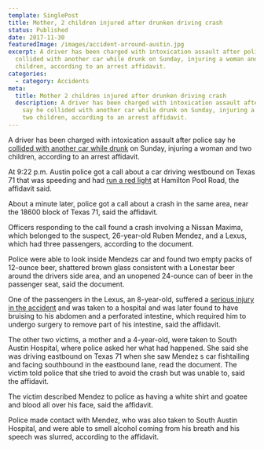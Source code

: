 ```yaml
---
template: SinglePost
title: Mother, 2 children injured after drunken driving crash
status: Published
date: 2017-11-30
featuredImage: /images/accident-arround-austin.jpg
excerpt: A driver has been charged with intoxication assault after police say he
  collided with another car while drunk on Sunday, injuring a woman and two
  children, according to an arrest affidavit.
categories:
  - category: Accidents
meta:
  title: Mother 2 children injured after drunken driving crash
  description: A driver has been charged with intoxication assault after police
    say he collided with another car while drunk on Sunday, injuring a woman and
    two children, according to an arrest affidavit.
---
```

<!--StartFragment-->

A driver has been charged with intoxication assault after police say he [collided with another car while drunk](https://www.austinaccidentlawyer.com/practice-areas/drunk-driving-accident-lawyer/) on Sunday, injuring a woman and two children, according to an arrest affidavit.

At 9:22 p.m. Austin police got a call about a car driving westbound on Texas 71 that was speeding and had [run a red light](https://www.austinaccidentlawyer.com/practice-areas/running-red-light-accident/) at Hamilton Pool Road, the affidavit said.

About a minute later, police got a call about a crash in the same area, near the 18600 block of Texas 71, said the affidavit.

Officers responding to the call found a crash involving a Nissan Maxima, which belonged to the suspect, 26-year-old Ruben Mendez, and a Lexus, which had three passengers, according to the document.

Police were able to look inside Mendezs car and found two empty packs of 12-ounce beer, shattered brown glass consistent with a Lonestar beer around the drivers side area, and an unopened 24-ounce can of beer in the passenger seat, said the document.

One of the passengers in the Lexus, an 8-year-old, suffered a [serious injury in the accident](https://www.austinaccidentlawyer.com/practice-areas/serious-personal-injury/) and was taken to a hospital and was later found to have bruising to his abdomen and a perforated intestine, which required him to undergo surgery to remove part of his intestine, said the affidavit.

The other two victims, a mother and a 4-year-old, were taken to South Austin Hospital, where police asked her what had happened. She said she was driving eastbound on Texas 71 when she saw Mendez s car fishtailing and facing southbound in the eastbound lane, read the document. The victim told police that she tried to avoid the crash but was unable to, said the affidavit.

The victim described Mendez to police as having a white shirt and goatee and blood all over his face, said the affidavit.

Police made contact with Mendez, who was also taken to South Austin Hospital, and were able to smell alcohol coming from his breath and his speech was slurred, according to the affidavit.

<!--EndFragment-->